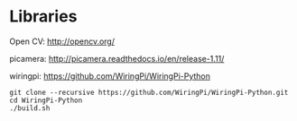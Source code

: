 # Libraries
Open CV: http://opencv.org/

picamera: http://picamera.readthedocs.io/en/release-1.11/

wiringpi: https://github.com/WiringPi/WiringPi-Python
```
git clone --recursive https://github.com/WiringPi/WiringPi-Python.git
cd WiringPi-Python
./build.sh
```
